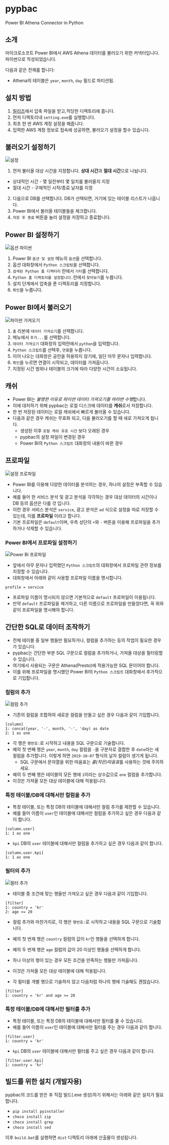 # pypbac
Power BI Athena Connector in Python

## 소개

마이크로소프트 Power BI에서 AWS Athena 데이터를 불러오기 위한 커넥터입니다. 파이썬으로 작성되었습니다.

다음과 같은 전제를 합니다:

- Athena의 테이블은 `year`, `month`, `day` 필드로 파티션됨.

## 설치 방법

1. [릴리즈](https://github.com/haje01/pypbac/releases/)에서 압축 파일을 받고,적당한 디렉토리에 풉니다.
2. 먼저 디렉토리내 `setting.exe`를 실행합니다.
3. 최초 한 번 AWS 계정 설정을 해줍니다.
4. 입력한 AWS 계정 정보로 접속에 성공하면, 불러오기 설정을 할수 있습니다.

## 불러오기 설정하기
![설정](images/setting.png)
1. 먼저 불러올 대상 시간을 지정합니다. **상대 시간**과 **절대 시간**으로 나뉩니다.
  - 상대적인 시간 - 몇 일전부터 몇 일치를 불러올지 지정
  - 절대 시간 - 구체적인 시작/종료 날자를 지정
2. 다음으로 DB를 선택합니다. DB가 선택되면, 거기에 있는 테이블 리스트가 나옵니다.
3. Power BI에서 불러올 테이블들을 체크합니다.
4. `저장 후 종료` 버튼을 눌러 설정을 저장하고 종료합니다.

## Power BI 설정하기
![옵션 파이썬](images/option_python.png)
1. Power BI `옵션 및 설정` 메뉴의 `옵션`을 선택합니다.
2. 옵션 대화창에서 `Python 스크립팅`을 선택합니다.
3. `검색된 Python 홈 디렉터리` 란에서 `기타`를 선택합니다.
3. `Python 홈 디렉토리를 설정합니다.`란에서 `찾아보기`를 누릅니다.
4. 설치 단계에서 압축을 푼 디렉토리를 지정합니다.
5. `확인`을 누릅니다.

## Power BI에서 불러오기
![파이썬 가져오기](images/python_import.png)
1. `홈` 리본에 `데이터 가져오기`를 선택합니다.
2. 메뉴에서 `추가...`를 선택합니다.
3. `데이터 가져오기` 대화창의 입력란에서 `python`을 입력합니다.
4. `Python 스크립트`를 선택후, `연결`을 누릅니다.
5. 이어 나오는 대화창은 공란을 허용하지 않기에, 일단 아무 문자나 입력합니다.
6. `확인`을 누르면 연결이 시작되고, 데이터를 가져옵니다.
7. 지정된 시간 범위나 테이블의 크기에 따라 다양한 시간이 소요됩니다.

## 캐쉬
- Power BI는 *불명한 이유로 파이썬 데이터 가져오기를 여러번 수행*합니다.
- 이에 대처하기 위해 pypbac는 로컬 디스크에 데이터를 **캐쉬**로서 저장합니다.
- 한 번 저장된 데이터는 로컬 캐쉬에서 빠르게 불러올 수 있습니다.
- 다음과 같은 경우 캐쉬는 무효화 되고, 다음 불러오기를 할 때 새로 가져오게 됩니다.
  - 생성된 이후 `로컬 캐쉬 유효 시간` 보다 오래된 경우
  - pypbac의 설정 파일이 변경된 경우
  - Power BI의 `Python 스크립트` 대화창의 내용이 바뀐 경우

## 프로파일
![설정 프로파일](images/setting_profile.png)
- Power BI를 이용해 다양한 데이터를 분석하는 경우, 하나의 설정은 부족할 수 있습니다.
- 예를 들어 한 서비스 분석 및 광고 분석을 각각하는 경우 대상 데이터의 시간이나 DB 등의 옵션은 다를 것 입니다.
- 이런 경우 서비스 분석은 `service`, 광고 분석은 `ad` 식으로 설정을 따로 저장할 수 있는데, 이를 **프로파일** 이라고 합니다.
- 기본 프로파일은 `default`이며, 우측 상단의 `+`와 `-` 버튼을 이용해 프로파일을 추가하거나 삭제할 수 있습니다.

### Power BI에서 프로파일 설정하기
![Power Bi 프로파일](images/profile.png)
- 앞에서 아무 문자나 입력했던 `Python 스크립트`의 대화창에서 프로파일 관련 정보를 지정할 수 있습니다.
- 대화창에서 아래와 같이 사용할 프로파일 이름을 명시합니다.
```
profile = service
```
- 프로파일 이름이 명시되지 않으면 기본적으로 `default` 프로파일이 이용됩니다.
- 만약 `default` 프로파일을 제거하고, 다른 이름으로 프로파일을 만들었다면, 꼭 위와 같이 프로파일을 명시해야 합니다.


## 간단한 SQL로 데이터 조작하기
- 전체 테이블 중 일부 행들만 필요하거나, 컬럼을 추가하는 등의 작업이 필요한 경우가 있습니다.
- pypbac는 간단한 부분 SQL 구문으로 컬럼을 추가하거나, 가져올 대상을 필터링할 수 있습니다. 
- 여기에서 사용되는 구문은 Athena(Presto)에 적용가능한 SQL 문이어야 합니다.
- 이를 위해 프로파일을 명시했던 Power BI의 `Python 스크립트` 대화창에서 추가적으로 기입합니다.

### 컬럼의 추가
![컬럼 추가](images/column.png)
- 기존의 컬럼을 조합하여 새로운 컬럼을 만들고 싶은 경우 다음과 같이 기입합니다.
```
[column]
1: concat(year, '-', month, '-', 'day) as date
2: 1 as one
```
- 각 행은 `행번호:`로 시작하고 내용을 SQL 구문으로 기술합니다.
- 예의 첫 번째 행은 `year`, `month`, `day` 컬럼을 `-`을 구분자로 결합한 후 `date`라는 새 컬럼을 추가합니다. 이렇게 하면 `2019-10-07` 형식의 날자 컬럼이 생기게 됩니다.
  - SQL 구문에서 문자열을 위한 따옴표는 *홑(작은)따옴표*를 사용하는 것에 주의하세요.
- 예의 두 번째 행은 테이블의 모든 행에 `1`이라는 상수값으로 `one` 컬럼을 추가합니다.
- 이것은 가져올 모든 대상 테이블에 대해 적용됩니다.

### 특정 테이블/DB에 대해서만 컬럼을 추가
- 특정 테이블, 또는 특정 DB의 테이블에 대해서만 컬럼 추가를 제한할 수 있습니다.
- 예를 들어 이름이 `user`인 테이블에 대해서만 컬럼을 추가하고 싶은 경우 다음과 같이 합니다.
```
[column.user]
1: 1 as one
```

- `kpi` DB의 `user` 테이블에 대해서만 컬럼을 추가하고 싶은 경우 다음과 같이 합니다.
```
[column.user.kpi]
1: 1 as one
```

### 필터의 추가
![필터 추가](images/filter.png)
- 테이블 중 조건에 맞는 행들만 가져오고 싶은 경우 다음과 같이 기입합니다.
```
[filter]
1: country = 'kr'
2: age >= 20
```
- 컬럼 추가와 마찬가지로, 각 행은 `행번호:`로 시작하고 내용을 SQL 구문으로 기술합니다.
- 예의 첫 번재 행은 `country` 컬럼의 값이 `kr`인 행들을 선택하게 합니다.
- 예의 두 번재 행은 `age` 컬럼의 값이 20 이상인 행들을 선택하게 합니다.
- 하나 이상의 행이 있는 경우 모든 조건을 만족하는 행들만 가져옵니다. 
- 이것은 가져올 모든 대상 테이블에 대해 적용됩니다.

- 각 필터를 개별 행으로 기술하지 않고 다음처럼 하나의 행에 기술해도 괜찮습니다.
```
[filter]
1: country = 'kr' and age >= 20
```

### 특정 테이블/DB에 대해서만 필터를 추가
- 특정 테이블, 또는 특정 DB의 테이블에 대해서만 필터를 줄 수 있습니다.
- 예를 들어 이름이 `user`인 테이블에 대해서만 필터를 주는 경우 다음과 같이 합니다.
```
[filter.user]
1: country = 'kr'
```

- `kpi` DB의 `user` 테이블에 대해서만 필터를 주고 싶은 경우 다음과 같이 합니다.
```
[filter.user.kpi]
1: country = 'kr'
```

## 빌드를 위한 설치 (개발자용)

pypbac의 코드를 받은 후 직접 빌드(.exe 생성)하기 위해서는 아래와 같은 설치가 필요합니다.

- `pip install pyinstaller`
- `choco install zip`
- `choco install grep`
- `choco install sed`

이후 `build.bat`를 실행하면 `dist` 디렉토리 아래에 산출물이 생성됩니다.
